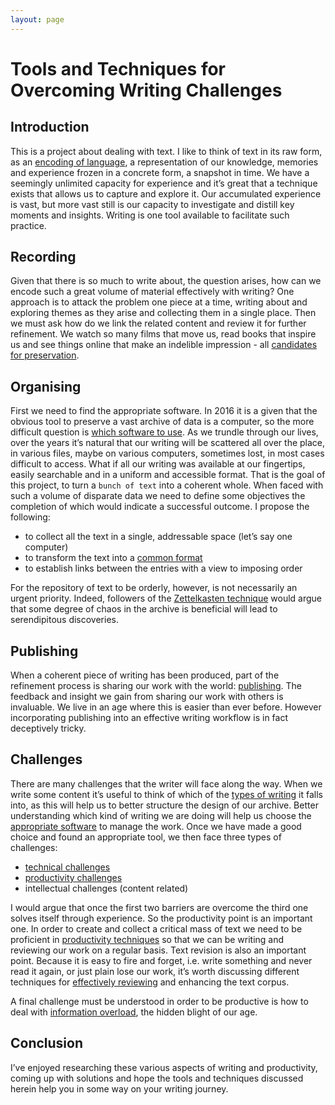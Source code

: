 ```yaml
---
layout: page
---
```

# Tools and Techniques for Overcoming Writing Challenges
## Introduction
This is a project about dealing with text.  I like to think of text in its raw form, as an [encoding of language][1], a representation of our knowledge, memories and experience frozen in a concrete form, a snapshot in time.  We have a seemingly unlimited capacity for experience and it’s great that a technique exists that allows us to capture and explore it.  Our accumulated experience is vast, but more vast still is our capacity to investigate and distill key moments and insights.  Writing is one tool available to facilitate such practice.

## Recording
Given that there is so much to write about, the question arises, how can we encode such a great volume of material effectively with writing?  One approach is to attack the problem one piece at a time, writing about and exploring themes as they arise and collecting them in a single place.  Then we must ask how do we link the related content and review it for further refinement.  We watch so many films that move us, read books that inspire us and see things online that make an indelible impression - all [candidates for preservation][2]. 

## Organising
First we need to find the appropriate software.  In 2016 it is a given that the obvious tool to preserve a vast archive of data is a computer, so the more difficult question is [which software to use][3].  As we trundle through our lives, over the years it’s natural that our writing will be scattered all over the place, in various files, maybe on various computers, sometimes lost, in most cases difficult to access.  What if all our writing was available at our fingertips, easily searchable and in a uniform and accessible format.  That is the goal of this project, to turn a `bunch of text` into a coherent whole.  When faced with such a volume of disparate data we need to define some objectives the completion of which would indicate a successful outcome.  I propose the following:
- to collect all the text in a single, addressable space (let’s say one computer)
- to transform the text into a [common format][4] 
- to establish links between the entries with a view to imposing order

For the repository of text to be orderly, however, is not necessarily an urgent priority.  Indeed, followers of the [Zettelkasten technique][5] would argue that some degree of chaos in the archive is beneficial  will lead to serendipitous discoveries.

## Publishing
When a coherent piece of writing has been produced, part of the refinement process is sharing our work with the world: [publishing]().  The feedback and insight we gain from sharing our work with others is invaluable.  We live in an age where this is easier than ever before.  However incorporating publishing into an effective writing workflow is in fact deceptively tricky.

## Challenges
There are many challenges that the writer will face along the way.  When we write some content it’s useful to think of which of the [types of writing][7] it falls into, as this will help us to better structure the design of our archive.  Better understanding which kind of writing we are doing will help us choose the [appropriate software][8] to manage the work.  Once we have made a good choice and found an appropriate tool, we then face three types of challenges:
- [technical challenges][9]
- [productivity challenges][10] 
- intellectual challenges (content related)

I would argue that once the first two barriers are overcome the third one solves itself through experience.  So the productivity point is an important one.  In order to create and collect a critical mass of text we need to be proficient in [productivity techniques][11] so that we can be writing and reviewing our work on a regular basis.  Text revision is also an important point.  Because it is easy to fire and forget, i.e. write something and never read it again, or just plain lose our work, it’s worth discussing different techniques for [effectively reviewing][12] and enhancing the text corpus.  

A final challenge must be understood in order to be productive is how to deal with [information overload][13], the hidden blight of our age.

## Conclusion
I’ve enjoyed researching these various aspects of writing and productivity, coming up with solutions and hope the tools and techniques discussed herein help you in some way on your writing journey.


[1]:	language_encoding_decoding.html
[2]:	lists.html
[3]:	writing_software.html
[4]:	markdown.html
[5]:	zettelkasten.html
[7]:	types_of_writing.html
[8]:	writing_software.html
[9]:	technical_writing_challenges.html
[10]:	productivity.html
[11]:	productivity.html
[12]:	reviewing_text.html
[13]:	information_overload.html